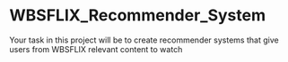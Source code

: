# WBSFLIX_Recommender_System
Your task in this project will be to create recommender systems that give users from WBSFLIX relevant content to watch
